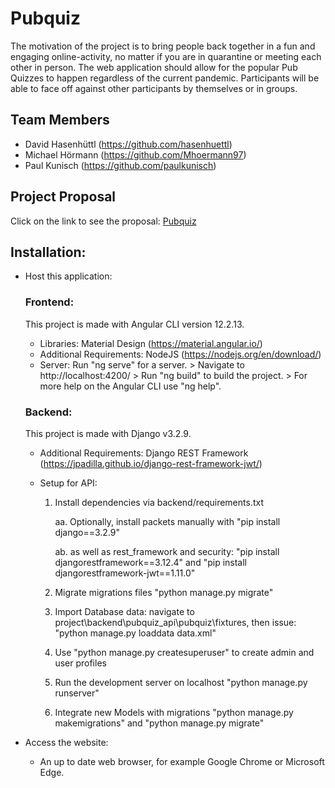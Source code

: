 # Pubquiz

The motivation of the project is to bring people back together in a fun and engaging online-activity, 
no matter if you are in quarantine or meeting each other in person.
The web application should allow for the popular Pub Quizzes to happen regardless of the current pandemic. 
Participants will be able to face off against other participants by themselves or in groups.

## Team Members
* David Hasenhüttl (https://github.com/hasenhuettl)
* Michael Hörmann  (https://github.com/Mhoermann97)
* Paul Kunisch     (https://github.com/paulkunisch)



## Project Proposal
Click on the link to see the proposal: <a href="https://github.com/hasenhuettl/Pubquiz/blob/main/Project%20Proposal%20Online%20Pubquiz.docx">Pubquiz</a>

## Installation:
* Host this application:

   ### Frontend: 
   This project is made with Angular CLI version 12.2.13.
   
   - Libraries: Material Design (https://material.angular.io/)
   - Additional Requirements: NodeJS (https://nodejs.org/en/download/)
   - Server: 
                  Run "ng serve" for a server. > 
                  Navigate to http://localhost:4200/ >
                  Run "ng build" to build the project. >
                  For more help on the Angular CLI use "ng help".  
          
    
   ### Backend: 
   This project is made with Django v3.2.9.
   
   - Additional Requirements: Django REST Framework (https://jpadilla.github.io/django-rest-framework-jwt/)
   - Setup for API:

		1. Install dependencies via backend/requirements.txt
            
			aa. Optionally, install packets manually with "pip install django==3.2.9"
		
			ab. as well as rest_framework and security: "pip install djangorestframework==3.12.4" and "pip install djangorestframework-jwt==1.11.0"
		
		2. Migrate migrations files "python manage.py migrate"
            
		3. Import Database data: navigate to project\backend\pubquiz_api\pubquiz\fixtures\, then issue: "python manage.py loaddata data.xml"
    
        4. Use "python manage.py createsuperuser" to create admin and user profiles
	    
		5. Run the development server on localhost "python manage.py runserver"
            
		6. Integrate new Models with migrations "python manage.py makemigrations" and "python manage.py migrate"
            

* Access the website:
    - An up to date web browser, for example Google Chrome or Microsoft Edge.
